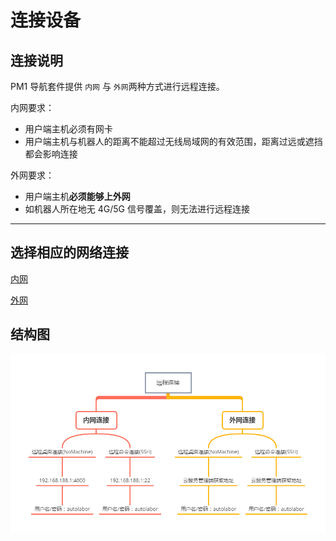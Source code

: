 # 连接设备


## 连接说明

PM1 导航套件提供 `内网` 与 `外网`两种方式进行远程连接。

内网要求：

* 用户端主机必须有网卡
* 用户端主机与机器人的距离不能超过无线局域网的有效范围，距离过远或遮挡都会影响连接


外网要求：

* 用户端主机**必须能够上外网**
* 如机器人所在地无 4G/5G 信号覆盖，则无法进行远程连接

***

## 选择相应的网络连接

<p><a href="/usedoc/pmNavigationkit/user_guide/network/inner-connect">内网</a></p>
<p><a href="/usedoc/pmNavigationkit/user_guide/network/outer-connect">外网</a></p>

## 结构图

![](imgs/connect.png)












